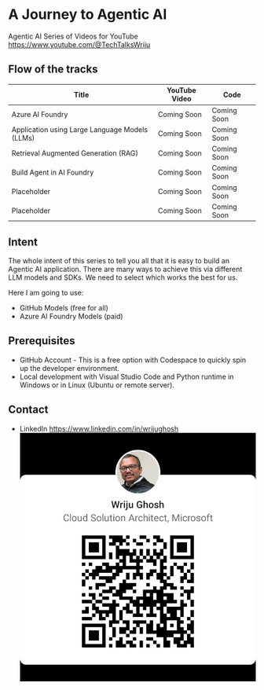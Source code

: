 # A Journey to Agentic AI
Agentic AI Series of Videos for YouTube https://www.youtube.com/@TechTalksWriju

## Flow of the tracks

| Title | YouTube Video | Code |
| ----- | ----- | ----- |
| Azure AI Foundry | Coming Soon | Coming Soon |
| Application using Large Language Models (LLMs) | Coming Soon | Coming Soon |
| Retrieval Augmented Generation (RAG) | Coming Soon | Coming Soon |
| Build Agent in AI Foundry | Coming Soon | Coming Soon |
| Placeholder | Coming Soon | Coming Soon |
| Placeholder | Coming Soon | Coming Soon |

## Intent
The whole intent of this series to tell you all that it is easy to build an Agentic AI application. There are many ways to achieve this via different LLM models and SDKs. We need to select which works the best for us. 

Here I am going to use:
- GitHub Models (free for all)
- Azure AI Foundry Models (paid)
<!-- - Local Models (running locally with GPU) -->

## Prerequisites
- GitHub Account - This is a free option with Codespace to quickly spin up the developer environment. 
- Local development with Visual Studio Code and Python runtime in Windows or in Linux (Ubuntu or remote server).

## Contact 
- LinkedIn https://www.linkedin.com/in/wrijughosh
![LinkedIn](images/LinkedInQR.jpeg)


